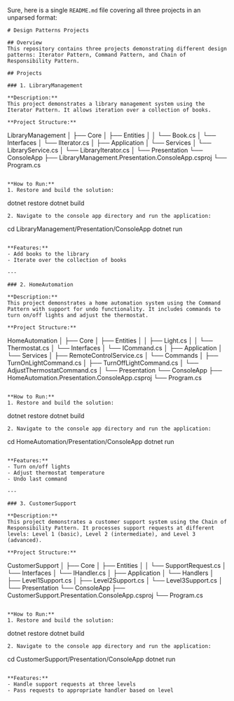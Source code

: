 Sure, here is a single `README.md` file covering all three projects in an unparsed format:

```
# Design Patterns Projects

## Overview
This repository contains three projects demonstrating different design patterns: Iterator Pattern, Command Pattern, and Chain of Responsibility Pattern.

## Projects

### 1. LibraryManagement

**Description:** 
This project demonstrates a library management system using the Iterator Pattern. It allows iteration over a collection of books.

**Project Structure:**
```
LibraryManagement
│
├── Core
│   ├── Entities
│   │   └── Book.cs
│   └── Interfaces
│       └── IIterator.cs
│
├── Application
│   └── Services
│       └── LibraryService.cs
│           └── LibraryIterator.cs
│
└── Presentation
    └── ConsoleApp
        ├── LibraryManagement.Presentation.ConsoleApp.csproj
        └── Program.cs
```

**How to Run:**
1. Restore and build the solution:
   ```
   dotnet restore
   dotnet build
   ```
2. Navigate to the console app directory and run the application:
   ```
   cd LibraryManagement/Presentation/ConsoleApp
   dotnet run
   ```

**Features:**
- Add books to the library
- Iterate over the collection of books

---

### 2. HomeAutomation

**Description:** 
This project demonstrates a home automation system using the Command Pattern with support for undo functionality. It includes commands to turn on/off lights and adjust the thermostat.

**Project Structure:**
```
HomeAutomation
│
├── Core
│   ├── Entities
│   │   ├── Light.cs
│   │   └── Thermostat.cs
│   └── Interfaces
│       └── ICommand.cs
│
├── Application
│   └── Services
│       ├── RemoteControlService.cs
│       └── Commands
│           ├── TurnOnLightCommand.cs
│           ├── TurnOffLightCommand.cs
│           └── AdjustThermostatCommand.cs
│
└── Presentation
    └── ConsoleApp
        ├── HomeAutomation.Presentation.ConsoleApp.csproj
        └── Program.cs
```

**How to Run:**
1. Restore and build the solution:
   ```
   dotnet restore
   dotnet build
   ```
2. Navigate to the console app directory and run the application:
   ```
   cd HomeAutomation/Presentation/ConsoleApp
   dotnet run
   ```

**Features:**
- Turn on/off lights
- Adjust thermostat temperature
- Undo last command

---

### 3. CustomerSupport

**Description:** 
This project demonstrates a customer support system using the Chain of Responsibility Pattern. It processes support requests at different levels: Level 1 (basic), Level 2 (intermediate), and Level 3 (advanced).

**Project Structure:**
```
CustomerSupport
│
├── Core
│   ├── Entities
│   │   └── SupportRequest.cs
│   └── Interfaces
│       └── IHandler.cs
│
├── Application
│   └── Handlers
│       ├── Level1Support.cs
│       ├── Level2Support.cs
│       └── Level3Support.cs
│
└── Presentation
    └── ConsoleApp
        ├── CustomerSupport.Presentation.ConsoleApp.csproj
        └── Program.cs
```

**How to Run:**
1. Restore and build the solution:
   ```
   dotnet restore
   dotnet build
   ```
2. Navigate to the console app directory and run the application:
   ```
   cd CustomerSupport/Presentation/ConsoleApp
   dotnet run
   ```

**Features:**
- Handle support requests at three levels
- Pass requests to appropriate handler based on level
```
